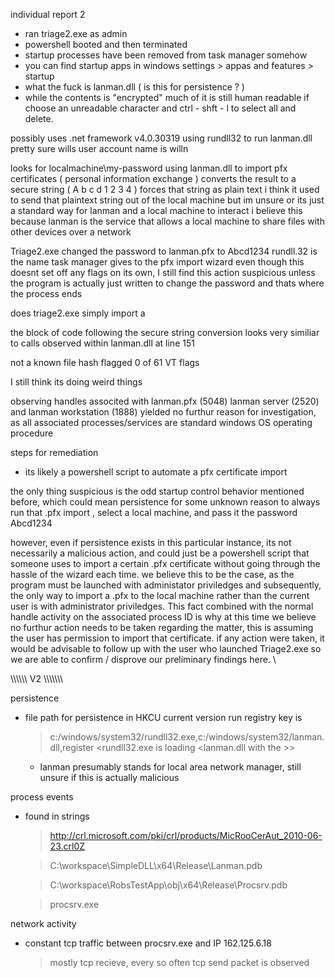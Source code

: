 
individual report 2 

- ran triage2.exe as admin 
- powershell booted and then terminated 
- startup processes have been removed from task manager somehow 
- you can find startup apps in windows settings > appas and features > startup 
- what the fuck is lanman.dll ( is this for persistence ? )
- while the contents is "encrypted" much of it is still human readable if choose an unreadable character and ctrl - shft - l to select all and delete.  



possibly uses .net framework v4.0.30319
using rundll32 to run lanman.dll
pretty sure wills user account name is willn                                                                                                                                                                                                       


looks for localmachine\my-password using lanman.dll to import pfx certificates ( personal information exchange )
converts the result to a secure string ( A b c d 1 2 3 4 )
forces that string as plain text 
i think it used to send that plaintext string out of the local machine but im unsure
or its just a standard way for lanman and a local machine to interact
i believe this because lanman is the service that allows a local machine to share files with other devices over a network

Triage2.exe changed the password to lanman.pfx to Abcd1234
rundll.32 is the name task manager gives to the pfx import wizard
even though this doesnt set off any flags on its own, I still find this action suspicious
unless the program is actually just written to change the password and thats where the process ends

does triage2.exe simply import a 


the block of code following the secure string conversion looks very similiar to calls observed within lanman.dll at line 151

not a known file hash 
flagged 0 of 61 VT flags 

I still think its doing weird things 

observing handles associted with lanman.pfx (5048) lanman server (2520) and lanman workstation (1888) yielded no furthur reason for investigation, as all associated processes/services are standard windows OS operating procedure 

steps for remediation 

- its likely a powershell script to automate a pfx certificate import 

the only thing suspicious is the odd startup control behavior mentioned before, which could mean persistence for some unknown reason to always run that .pfx import , select a local machine, and pass it the password Abcd1234 

however, even if persistence exists in this particular instance, its not necessarily a malicious action, and could just be a powershell script that someone uses to import a certain .pfx certificate without going through the hassle of the wizard each time. we believe this to be the case, as the program must be launched with administator priviledges and subsequently, the only way to import a .pfx to the local machine rather than the current user is with administrator priviledges. This fact combined with the normal handle activity on the associated process ID is why at this time we believe no furthur action needs to be taken regarding the matter, this is assuming the user has permission to import that certificate. if any action were taken, it would be advisable to follow up with the user who launched Triage2.exe so we are able to confirm / disprove our preliminary findings here. \




\\\\\\\\\\\\ V2 \\\\\\\\\\\\\\


persistence
- file path for persistence in HKCU current version run registry key is 
    >c:/windows/system32/rundll32.exe,c:/windows/system32/lanman.dll,register 
    <rundll32.exe is loading <lanman.dll with the <register function>>>

    - lanman presumably stands for local area network manager, still unsure if this is actually malicious
     




process events 

- found in strings 
    > http://crl.microsoft.com/pki/crl/products/MicRooCerAut_2010-06-23.crl0Z

    > C:\workspace\SimpleDLL\x64\Release\Lanman.pdb

    > C:\workspace\RobsTestApp\obj\x64\Release\Procsrv.pdb

    > procsrv.exe




network activity 


- constant tcp traffic between procsrv.exe and IP 162.125.6.18 <dropbox>
    > mostly tcp recieve, every so often tcp send packet is observed 

















